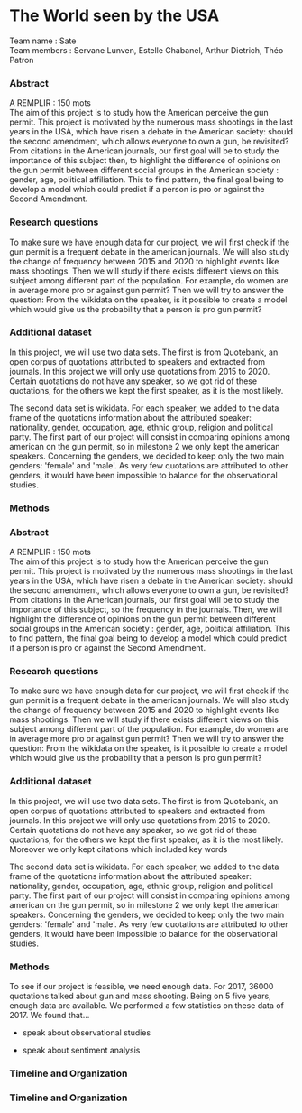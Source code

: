 # The World seen by the USA

Team name : Sate \
Team members : Servane Lunven, Estelle Chabanel, Arthur Dietrich, Théo Patron


### Abstract 

A REMPLIR : 150 mots \
The aim of this project is to study how the American perceive the gun permit. This project is motivated by the numerous mass shootings in the last years in the USA, which have risen a debate in the American society: should the second amendment, which allows everyone to own a gun, be revisited? From citations in the American journals, our first goal will be to study the importance of this subject then, to highlight the difference of opinions on the gun permit between different social groups in the American society : gender, age, political affiliation. This to find pattern, the final goal being to develop a model which could predict if a person is pro or against the Second Amendment. 

### Research questions
To make sure we have enough data for our project, we will first check if the gun permit is a frequent debate in the american journals. We will also study the change of frequency between 2015 and 2020 to highlight events like mass shootings. Then we will study if there exists different views on this subject among different part of the population. For example, do women are in average more pro or against gun permit? Then we will try to answer the question:  From the wikidata on the speaker, is it possible to create a model which would give us the probability that a person is pro gun permit? 


### Additional dataset
In this project, we will use two data sets. The first is from Quotebank, an open corpus of quotations attributed to speakers and extracted from journals. In this project we will only use quotations from 2015 to 2020. Certain quotations do not have any speaker, so we got rid of these quotations, for the others we kept the first speaker, as it is the most likely. 

The second data set is wikidata. For each speaker, we added to the  data frame of the quotations information about the attributed speaker: nationality, gender, occupation, age, ethnic group, religion and political party. The first part of our project will consist in comparing opinions among american on the gun permit, so in milestone 2 we only kept the american speakers. Concerning the genders, we decided to keep only the two main genders: 'female' and 'male'. As very few quotations are attributed to other genders, it would have been impossible to balance for the observational studies. 

### Methods 
### Abstract 

A REMPLIR : 150 mots \
The aim of this project is to study how the American perceive the gun permit. This project is motivated by the numerous mass shootings in the last years in the USA, which have risen a debate in the American society: should the second amendment, which allows everyone to own a gun, be revisited? From citations in the American journals, our first goal will be to study the importance of this subject, so the frequency in the journals. Then, we will highlight the difference of opinions on the gun permit between different social groups in the American society : gender, age, political affiliation. This to find pattern, the final goal being to develop a model which could predict if a person is pro or against the Second Amendment. 

### Research questions
To make sure we have enough data for our project, we will first check if the gun permit is a frequent debate in the american journals. We will also study the change of frequency between 2015 and 2020 to highlight events like mass shootings. Then we will study if there exists different views on this subject among different part of the population. For example, do women are in average more pro or against gun permit? Then we will try to answer the question:  From the wikidata on the speaker, is it possible to create a model which would give us the probability that a person is pro gun permit? 


### Additional dataset
In this project, we will use two data sets. The first is from Quotebank, an open corpus of quotations attributed to speakers and extracted from journals. In this project we will only use quotations from 2015 to 2020. Certain quotations do not have any speaker, so we got rid of these quotations, for the others we kept the first speaker, as it is the most likely. Moreover we only kept citations which included key words

The second data set is wikidata. For each speaker, we added to the  data frame of the quotations information about the attributed speaker: nationality, gender, occupation, age, ethnic group, religion and political party. The first part of our project will consist in comparing opinions among american on the gun permit, so in milestone 2 we only kept the american speakers. Concerning the genders, we decided to keep only the two main genders: 'female' and 'male'. As very few quotations are attributed to other genders, it would have been impossible to balance for the observational studies. 

### Methods 
To see if our project is feasible, we need enough data. For 2017, 36000 quotations talked about gun and mass shooting. Being on 5 five years, enough data are available. We performed a few statistics on these data of 2017. We found that...

- speak about observational studies

- speak about sentiment analysis


### Timeline and Organization






### Timeline and Organization


